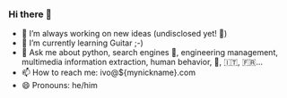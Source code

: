 ### Hi there 👋

- 🔭 I’m always working on new ideas (undisclosed yet! 🌟)
- 🌱 I’m currently learning Guitar ;-)
- 💬 Ask me about python, search engines 🔎, engineering management, multimedia information extraction, human behavior, 🏀, 🇮🇹, 🇫🇷...
- 📫 How to reach me: ivo@${mynickname}.com
- 😄 Pronouns: he/him

<!--
**nilleb/nilleb** is a ✨ _special_ ✨ repository because its `README.md` (this file) appears on your GitHub profile.

Here are some ideas to get you started:

- 🔭 I’m currently working on ...
- 🌱 I’m currently learning ...
- 👯 I’m looking to collaborate on ...
- 🤔 I’m looking for help with ...
- 💬 Ask me about ...
- 📫 How to reach me: ...
- 😄 Pronouns: ...
- ⚡ Fun fact: ...
-->
